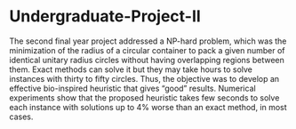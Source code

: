 # Undergraduate-Project-II

The second final year project addressed a NP-hard problem, which was the minimization of the
radius of a circular container to pack a given number of identical unitary radius circles without
having overlapping regions between them. Exact methods can solve it but they may take hours
to solve instances with thirty to fifty circles. Thus, the objective was to develop an effective
bio-inspired heuristic that gives “good” results. Numerical experiments show that the proposed
heuristic takes few seconds to solve each instance with solutions up to 4% worse than an exact
method, in most cases.
